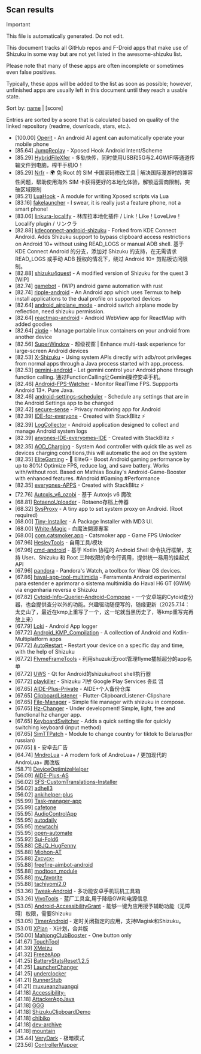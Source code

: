 ## Scan results
> [!IMPORTANT]
> This file is automatically generated. Do not edit.

This document tracks all GitHub repos and F-Droid apps that make use of Shizuku in some way but are not yet listed in the awesome-shizuku list.

Please note that many of these apps are often incomplete or sometimes even false positives.

Typically, these apps will be added to the list as soon as possible; however, unfinished apps are usually left in this document until they reach a usable state.

Sort by: [name](SUMMARY.md) | [score]

Entries are sorted by a score that is calculated based on quality of the linked repository (readme, downloads, stars, etc.).

 * [100.00] [Operit](https://github.com/AAswordman/Operit) - An android AI agent can automatically operate your mobile phone
 * [85.64] [JumpReplay](https://github.com/FourTwooo/JumpReplay) - Xposed Hook Android Intent/Scheme
 * [85.29] [HybridFileXfer](https://github.com/weixiansen574/HybridFileXfer) - 多轨快传，同时使用USB和5G与2.4GWIFI等通道传输文件到电脑，榨干手机IO！
 * [85.29] [Nrfr](https://github.com/Ackites/Nrfr) - 🌍 免 Root 的 SIM 卡国家码修改工具 | 解决国际漫游时的兼容性问题，帮助使用海外 SIM 卡获得更好的本地化体验，解锁运营商限制，突破区域限制
 * [85.21] [LuaHook](https://github.com/KuLiPai/LuaHook) - A module for writing Xposed scripts via Lua
 * [83.16] [fakelauncher](https://github.com/ZH-XiJun/fakelauncher) - I swear, it is really just a feature phone, not a smart phone!
 * [83.06] [linkura-localify](https://github.com/ChocoLZS/linkura-localify) - 林库拉本地化插件 / Link！Like！LoveLive！Localify plugin / リンクラ
 * [82.88] [kdeconnect-android-shizuku](https://github.com/Shoukaku39/kdeconnect-android-shizuku) - Forked from KDE Connect Android. Adds Shizuku support to bypass clipboard access restrictions on Android 10+ without using READ_LOGS or manual ADB shell. 基于 KDE Connect Android 的分支，添加对 Shizuku 的支持，在无需请求 READ_LOGS 或手动 ADB 授权的情况下，绕过 Android 10+ 剪贴板访问限制。
 * [82.88] [shizuku4quest](https://github.com/metalex201/shizuku4quest) - A modified version of Shizuku for the quest 3 [WIP]
 * [82.74] [gamebot](https://github.com/tkkcc/gamebot) - (WIP) android game automation with rust
 * [82.74] [ripple-android](https://github.com/husmus00/ripple-android) - An Android app which uses Termux to help install applications to the dual profile on supported devices
 * [82.64] [android_airplane_mode](https://github.com/lalakii/android_airplane_mode) - android switch airplane mode by reflection, need shizuku permission.
 * [82.64] [reactmap-android](https://github.com/Mygod/reactmap-android) - Android WebView app for ReactMap with added goodies
 * [82.64] [ziptie](https://github.com/MercuryWorkshop/ziptie) - Manage portable linux containers on your android from another device
 * [82.56] [SuperWindow](https://github.com/eiyooooo/SuperWindow) - 超级视窗 | Enhance multi-task experience for large-screen Android devices
 * [82.53] [X-Shizuku](https://github.com/Mbilse/X-Shizuku) - Using system APIs directly with adb/root privileges from normal apps through a Java process started with app_process.
 * [82.53] [gemini-android](https://github.com/niki914/gemini-android) - Let gemini control your Android phone through function calling. 通过FunctionCalling让Gemini操控安卓手机。
 * [82.46] [Android-FPS-Watcher](https://github.com/WuDi-ZhanShen/Android-FPS-Watcher) - Monitor RealTime FPS. Suppports Android 13+. Pure Java.
 * [82.46] [android-settings-scheduler](https://github.com/Turtlepaw/android-settings-scheduler) - Schedule any settings that are in the Android Settings app to be changed
 * [82.42] [secure-sense](https://github.com/Icetok/secure-sense) - Privacy monitoring app for Android
 * [82.39] [IDE-for-everyone](https://github.com/Slinky-86/IDE-for-everyone) - Created with StackBlitz ⚡️
 * [82.39] [LogCollector](https://github.com/thekosa/LogCollector) - Android application designed to collect and manage Android system logs
 * [82.39] [anyones-IDE-everyomes-IDE](https://github.com/Slinky-86/anyones-IDE-everyomes-IDE) - Created with StackBlitz ⚡️
 * [82.35] [AOD_Charging](https://github.com/SthrNilshaaa/AOD_Charging) - System Aod controller with quick tile as well as devices charging conditions,this will automatic the aod on the system
 * [82.35] [EliteGaming](https://github.com/DivyanshNagda/EliteGaming) - 🚀 EliteG - Boost Android gaming performance by up to 80%! Optimize FPS, reduce lag, and save battery. Works with/without root. Based on Mathias Boulay's Android-Game-Booster with enhanced features. #Android #Gaming #Performance
 * [82.35] [everyones-APPS](https://github.com/Slinky-86/everyones-APPS) - Created with StackBlitz ⚡️
 * [72.76] [Autoxjs_v6_ozobi](https://github.com/ozobiozobi/Autoxjs_v6_ozobi) - 基于 Autoxjs v6 魔改
 * [68.81] [RotaenoUploader](https://github.com/milkycandy/RotaenoUploader) - Rotaeno存档上传器
 * [68.32] [SysProxy](https://github.com/Kr328/SysProxy) - A tiny app to set system proxy on Android. (Root required)
 * [68.00] [Tiny-Installer](https://github.com/scto/Tiny-Installer) - A Package Installer with MD3 UI.
 * [68.00] [White-Magic](https://github.com/KennyYang0726/White-Magic) - 白魔法開源專案
 * [68.00] [com.catsmoker.app](https://github.com/catsmoker/com.catsmoker.app) - Catsmoker app - Game FPS Unlocker
 * [67.96] [HesleyTools](https://github.com/ldh-star/HesleyTools) - 自用工具/模块
 * [67.96] [cmd-android](https://github.com/niki914/cmd-android) - 基于 Kotlin 协程的 Android Shell 命令执行框架，支持 User、Shizuku 和 Root 三种权限的命令行调用，提供统一易用的挂起式 API
 * [67.96] [pandora](https://github.com/maisymoe/pandora) - Pandora's Watch, a toolbox for Wear OS devices.
 * [67.86] [haval-app-tool-multimidia](https://github.com/bobaoapae/haval-app-tool-multimidia) - Ferramenta Android experimental para estender e aprimorar o sistema multimídia do Haval H6 GT (GWM) via engenharia reversa e Shizuku
 * [67.82] [Cytoid-Info-Querier-Android-Compose](https://github.com/Lyneon/Cytoid-Info-Querier-Android-Compose) - 一个安卓端的Cytoid查分器，也会提供查分以外的功能。兴趣驱动随便写的，随缘更新（2025.7.14：太史山了，最近在kmp上重写了一个，这一坨就当黑历史了，等kmp重写完再放上来）
 * [67.79] [Loki](https://github.com/trinadhthatakula/Loki) - Android App logger
 * [67.72] [Android_KMP_Compilation](https://github.com/hojat72elect/Android_KMP_Compilation) - A collection of Android and Kotlin-Multiplatform apps
 * [67.72] [AutoRestart](https://github.com/madkarmaa/AutoRestart) - Restart your device on a specific day and time, with the help of Shizuku
 * [67.72] [FlymeFrameTools](https://github.com/Ruyue-Kinsenka/FlymeFrameTools) - 利用shuzuki无root管理flyme插帧超分的app名单
 * [67.72] [UWS](https://github.com/UWillno/UWS) - Qt for Android的shizuku/root shell执行器
 * [67.72] [playkiller](https://github.com/ahnyungje/playkiller) - Shizuku 기반 Google Play Services 종료 앱
 * [67.65] [AIDE-Plus-Private](https://github.com/Familyye/AIDE-Plus-Private) - AIDE+个人备份仓库
 * [67.65] [ClipboardListener](https://github.com/aa2013/ClipboardListener) - Flutter-ClipboardListener-Clipshare
 * [67.65] [File-Manager](https://github.com/abusaeed-shuvo/File-Manager) - Simple file manager with shizuku in compose.
 * [67.65] [Hz-Changer](https://github.com/MARCOS-S-S/Hz-Changer) - Under development! Simple, light, free and functional hz changer app.
 * [67.65] [KeyboardSwitcher](https://github.com/SgLy/KeyboardSwitcher) - Adds a quick setting tile for quickly switching keyboard (input method)
 * [67.65] [SimTTPatch](https://github.com/RecodeLiner/SimTTPatch) - Module to change country for tiktok to Belarus(for russian)
 * [67.65] [li](https://github.com/lousli/li) - 安卓去广告
 * [64.74] [MndroLua](https://github.com/Crescent-of-Maya/MndroLua) - A modern fork of AndroLua+ / 更加现代的 AndroLua+ 魔改版
 * [58.71] [DeviceOptimizeHelper](https://github.com/sbmatch/DeviceOptimizeHelper)
 * [56.09] [AIDE-Plus-AS](https://github.com/Familyye/AIDE-Plus-AS)
 * [56.02] [SFS-CustomTranslations-Installer](https://github.com/youfeng11/SFS-CustomTranslations-Installer)
 * [56.02] [adhell3](https://github.com/pascua28/adhell3)
 * [56.02] [ankihelper-plus](https://github.com/huhuswei/ankihelper-plus)
 * [55.99] [Task-manager-app](https://github.com/Swayam7Garg/Task-manager-app)
 * [55.99] [cafetone](https://github.com/evinjohnn/cafetone)
 * [55.95] [AudioControlApp](https://github.com/SwastikChamp2/AudioControlApp)
 * [55.95] [autodaily](https://github.com/ParadiseZ/autodaily)
 * [55.95] [mewtachi](https://github.com/xaolanx/mewtachi)
 * [55.95] [open-automate](https://github.com/woliver99/open-automate)
 * [55.92] [Sui-Fold6](https://github.com/kevins-gitu/Sui-Fold6)
 * [55.88] [CBJQ_HugFenny](https://github.com/LiuJiewenTT/CBJQ_HugFenny)
 * [55.88] [Miohon-AT](https://github.com/Lorenzo-Guardabascio/Miohon-AT)
 * [55.88] [Zxcvcx-](https://github.com/eden-ana/Zxcvcx-)
 * [55.88] [freefire-aimbot-android](https://github.com/nildo157/freefire-aimbot-android)
 * [55.88] [modtoon_module](https://github.com/Inhaleoxygen/modtoon_module)
 * [55.88] [my_favorite](https://github.com/U1tData/my_favorite)
 * [55.88] [tachiyomi2.0](https://github.com/darkfireeee/tachiyomi2.0)
 * [53.36] [Tweak-Android](https://github.com/lumkit/Tweak-Android) - 多功能安卓手机玩机工具箱
 * [53.26] [VivoTools](https://github.com/ItosEO/VivoTools) - 蓝厂工具盒,用于降级GW和电源信息
 * [53.05] [Android-AccessibilityGrant](https://github.com/MagicianGuo/Android-AccessibilityGrant) - 能够一键为应用授予辅助功能（无障碍）权限，需要Shizuku
 * [53.05] [TimerAndroid](https://github.com/HNIdesu/TimerAndroid) - 定时关闭指定的应用，支持Magisk和Shizuku。
 * [53.01] [XPlan](https://github.com/ItosEO/XPlan) - X计划，合并版
 * [50.00] [MahjongClubBooster](https://github.com/OlegPV2/MahjongClubBooster) - One button only
 * [41.67] [TouchTool](https://github.com/mr-bogey/TouchTool)
 * [41.39] [XMeizu](https://github.com/ItosEO/XMeizu)
 * [41.32] [FreezeApp](https://github.com/JuneLeo/FreezeApp)
 * [41.25] [BatteryStatsReset1.2.5](https://github.com/Reborn0Holly/BatteryStatsReset1.2.5)
 * [41.25] [LauncherChanger](https://github.com/Samuel095383/LauncherChanger)
 * [41.25] [underclocker](https://github.com/pascua28/underclocker)
 * [41.21] [RunnerStub](https://github.com/yangFenTuoZi/RunnerStub)
 * [41.21] [muxueanzhuangqi](https://github.com/yuan-shiguang/muxueanzhuangqi)
 * [41.18] [Accessibility-](https://github.com/nai559/Accessibility-)
 * [41.18] [AttackerAppJava](https://github.com/it4ch1-007/AttackerAppJava)
 * [41.18] [GGG](https://github.com/libea18/GGG)
 * [41.18] [ShizukuClipboardDemo](https://github.com/lz233/ShizukuClipboardDemo)
 * [41.18] [chibiko](https://github.com/bluesky139/chibiko)
 * [41.18] [dev-archive](https://github.com/moruklabs/dev-archive)
 * [41.18] [mountain](https://github.com/lisproj/mountain)
 * [35.44] [VeryDark](https://github.com/wkbin/VeryDark) - 极暗模式
 * [23.56] [ControllerMapper](https://github.com/anhquan7826/ControllerMapper)
